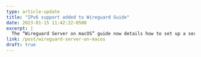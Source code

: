 ```yaml
---
type: article-update
title: "IPv6 support added to Wireguard Guide"
date: 2023-01-15 11:42:22-0500
excerpt: |
  The “Wireguard Server on macOS” guide now details how to set up a server supporting both IPv4 &amp; IPv6 connections."
link: /post/wireguard-server-on-macos
draft: true
---
```

